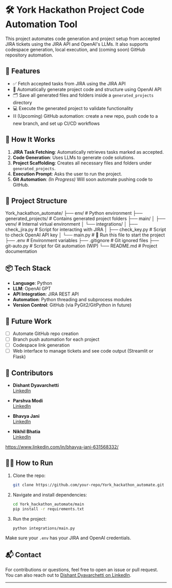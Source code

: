 # 🛠️ York Hackathon Project Code Automation Tool

This project automates code generation and project setup from accepted JIRA tickets using the JIRA API and OpenAI's LLMs. It also supports codespace generation, local execution, and (coming soon) GitHub repository automation.

## 🚀 Features

- ✅ Fetch accepted tasks from JIRA using the JIRA API  
- 🤖 Automatically generate project code and structure using OpenAI API  
- 🗂️ Save all generated files and folders inside a `generated_projects` directory  
- 💻 Execute the generated project to validate functionality  
- ⛓️ (Upcoming) GitHub automation: create a new repo, push code to a new branch, and set up CI/CD workflows  

## 🧪 How It Works

1. **JIRA Task Fetching**: Automatically retrieves tasks marked as accepted.  
2. **Code Generation**: Uses LLMs to generate code solutions.  
3. **Project Scaffolding**: Creates all necessary files and folders under `generated_projects`.  
4. **Execution Prompt**: Asks the user to run the project.  
5. **Git Automation**: *(In Progress)* Will soon automate pushing code to GitHub.  

## 🧾 Project Structure

York_hackathon_automate/
├── env/ # Python environment
├── generated_projects/ # Contains generated project folders
├── main/
│ ├── venv/ # Internal virtual environment
│ └── integrations/
│ ├── check_jira.py # Script for interacting with JIRA
│ ├── check_key.py # Script to check OpenAI API key
│ └── main.py # 🚀 Run this file to start the project
├── .env # Environment variables
├── .gitignore # Git ignored files
├── git-auto.py # Script for Git automation (WIP)
└── README.md # Project documentation


## 📦 Tech Stack

- **Language**: Python  
- **LLM**: OpenAI GPT  
- **API Integration**: JIRA REST API  
- **Automation**: Python threading and subprocess modules  
- **Version Control**: GitHub (via PyGit2/GitPython in future)  

## 📅 Future Work

- [ ] Automate GitHub repo creation  
- [ ] Branch push automation for each project  
- [ ] Codespace link generation  
- [ ] Web interface to manage tickets and see code output (Streamlit or Flask)  

## 👥 Contributors

- **Dishant Dyavarchetti**  
  [LinkedIn](www.linkedin.com/in/dishant-dyavarchetti-8a269729a/)

- **Parshva Modi**   
  [LinkedIn](https://www.linkedin.com/in/parshva-modi/)

- **Bhavya Jani**   
  [LinkedIn](https://www.linkedin.com/in/bhavya-jani-631568332/)

- **Nikhil Bhatia**   
  [LinkedIn](https://www.linkedin.com/in/nikhil-bhatia2405/)

https://www.linkedin.com/in/bhavya-jani-631568332/

## 🏃‍♂️ How to Run

1. Clone the repo:
    ```bash
    git clone https://github.com/your-repo/York_hackathon_automate.git
    ```

2. Navigate and install dependencies:
    ```bash
    cd York_hackathon_automate/main
    pip install -r requirements.txt
    ```

3. Run the project:
    ```bash
    python integrations/main.py
    ```

Make sure your `.env` has your JIRA and OpenAI credentials.

## 📬 Contact

For contributions or questions, feel free to open an issue or pull request.  
You can also reach out to [Dishant Dyavarchetti on LinkedIn](www.linkedin.com/in/dishant-dyavarchetti-8a269729a/).

---
